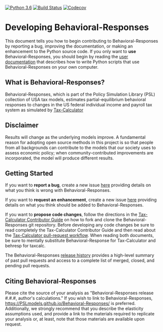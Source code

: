 [![Python 3.6](https://img.shields.io/badge/python-3.6-blue.svg)](https://www.python.org/downloads/release/python-360/)
[![Build Status](https://travis-ci.org/PSLmodels/Behavioral-Responses.svg?branch=master)](https://travis-ci.org/PSLmodels/Behavioral-Responses)
[![Codecov](https://codecov.io/gh/PSLmodels/Behavioral-Responses/branch/master/graph/badge.svg)](https://codecov.io/gh/PSLmodels/Behavioral-Responses)


Developing Behavioral-Responses
===============================

This document tells you how to begin contributing to
Behavioral-Responses by reporting a bug, improving the documentation,
or making an enhancement to the Python source code.  If you only want
to **use** Behavioral-Responses, you should begin by reading the [user
documentation](https://PSLmodels.github.io/Behavioral-Responses/)
that describes how to write Python scripts that use
Behavioral-Responses on your own computer.


What is Behavioral-Responses?
-----------------------------

Behavioral-Responses, which is part of the Policy Simulation Library (PSL)
collection of USA tax models, estimates partial-equilibrium behavioral
responses to changes in the US federal individual income and payroll
tax system as simulated by
[Tax-Calculator](https://github.com/PSLmodels/Tax-Calculator)


Disclaimer
----------

Results will change as the underlying models improve. A fundamental
reason for adopting open source methods in this project is so that
people from all backgrounds can contribute to the models that our
society uses to assess economic policy; when community-contributed
improvements are incorporated, the model will produce different
results.


Getting Started
---------------

If you want to **report a bug**, create a new issue
[here](https://github.com/PSLmodels/Behavioral-Responses/issues)
providing details on what you think is wrong with Behavioral-Responses.

If you want to **request an enhancement**, create a new issue
[here](https://github.com/PSLmodels/Behavioral-Responses/issues)
providing details on what you think should be added to Behavioral-Responses.

If you want to **propose code changes**, follow the directions in the
[Tax-Calculator Contributor
Guide](https://taxcalc.readthedocs.io/en/latest/contributor_guide.html)
on how to fork and clone the Behavioral-Responses git repository.
Before developing any code changes be sure to read completely the
Tax-Calculator Contributor Guide and then read about the
[Tax-Calculator pull-request
workflow](https://github.com/PSLmodels/Tax-Calculator/blob/master/WORKFLOW.md#tax-calculator-pull-request-workflow).
When reading both documents, be sure to mentally substitute
Behavioral-Response for Tax-Calculator and behresp for taxcalc.

The Behavioral-Responses [release
history](https://github.com/PSLmodels/Behavioral-Responses/blob/master/RELEASES.md#tax-calculator-release-history)
provides a high-level summary of past pull requests and access to a
complete list of merged, closed, and pending pull requests.


Citing Behavioral-Responses
---------------------------

Please cite the source of your analysis as "Behavioral-Responses
release #.#.#, author's calculations." If you wish to link to
Behavioral-Responses,
https://PSLmodels.github.io/Behavioral-Responses/ is preferred.
Additionally, we strongly recommend that you describe the
elasticity assumptions used, and provide a link to the materials
required to replicate your analysis or, at least, note that those
materials are available upon request.
